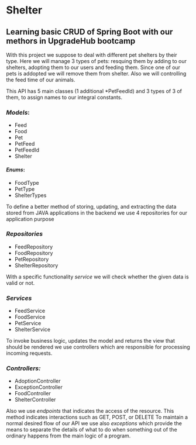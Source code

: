 # Shelter
## Learning basic CRUD of Spring Boot with our methors in UpgradeHub bootcamp

With this project we suppose to deal with different pet shelters by their type. 
Here we will manage 3 types of pets: resquing them by adding to our shelters, adopting them to our users and feeding them.
Since one of our pets is addopted we will remove them from shelter. Also we will controlling the feed time of our animals.

This API has 5 main classes (1 additional *PetFeedId) and 3 types of 3 of them, to assign names to our integral constants.
### *Models*:
* Feed
* Food
* Pet
* PetFeed
* PetFeedId
* Shelter
#### *Enums*:
* FoodType
* PetType
* ShelterTypes

To define a better method of storing, updating, and extracting the data stored from JAVA applications in the backend we use 4 repositories for our application purpose
### *Repositories*
* FeedRepository
* FoodRepository
* PetRepository
* ShelterRepository

With a specific functionality *service* we will check whether the given data is valid or not.
### *Services*
* FeedService
* FoodService
* PetService
* ShelterService

To invoke business logic, updates the model and returns the view that should be rendered we use controllers which are responsible for processing incoming requests.
### *Controllers:*
* AdoptionController 
* ExceptionController
* FoodController
* ShelterController

Also we use *endpoints* that indicates the access of the resource. This method indicates interactions such as GET, POST, or DELETE
To maintain a normal desired flow of our API we use also *exceptions* which provide the means to separate the details of what to do when something out of the ordinary happens from the main logic of a program.
